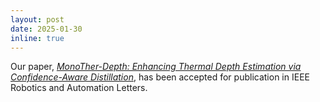 ```yaml
---
layout: post
date: 2025-01-30
inline: true
---
```


Our paper, 
[*MonoTher-Depth: Enhancing Thermal Depth Estimation via Confidence-Aware Distillation*](https://ieeexplore.ieee.org/abstract/document/10858391), has been accepted for publication in IEEE Robotics and Automation Letters.